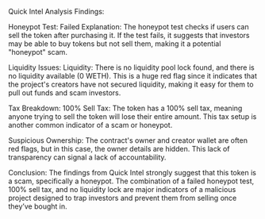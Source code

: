 Quick Intel Analysis Findings:

Honeypot Test: Failed
Explanation: The honeypot test checks if users can sell the token after purchasing it. If the test fails, it suggests that investors may be able to buy tokens but not sell them, making it a potential "honeypot" scam.

Liquidity Issues:
Liquidity: There is no liquidity pool lock found, and there is no liquidity available (0 WETH). This is a huge red flag since it indicates that the project's creators have not secured liquidity, making it easy for them to pull out funds and scam investors.

Tax Breakdown:
100% Sell Tax: The token has a 100% sell tax, meaning anyone trying to sell the token will lose their entire amount. This tax setup is another common indicator of a scam or honeypot.

Suspicious Ownership:
The contract's owner and creator wallet are often red flags, but in this case, the owner details are hidden. This lack of transparency can signal a lack of accountability.

Conclusion:
The findings from Quick Intel strongly suggest that this token is a scam, specifically a honeypot. The combination of a failed honeypot test, 100% sell tax, and no liquidity lock are major indicators of a malicious project designed to trap investors and prevent them from selling once they’ve bought in.

